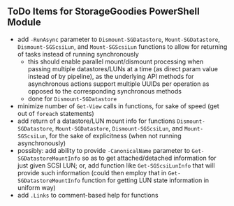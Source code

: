 ## ToDo Items for StorageGoodies PowerShell Module
- add `-RunAsync` parameter to `Dismount-SGDatastore`, `Mount-SGDatastore`, `Dismount-SGScsiLun`, and `Mount-SGScsiLun` functions to allow for returning of tasks instead of running synchronously
    - this should enable parallel mount/dismount processing when passing multiple datastores/LUNs at a time (as direct param value instead of by pipeline), as the underlying API methods for asynchronous actions support multiple UUIDs per operation as opposed to the corresponding synchronous methods
    - done for `Dismount-SGDatastore`
- minimize number of `Get-View` calls in functions, for sake of speed (get out of `foreach` statements)
- add return of a datastore/LUN mount info for functions `Dismount-SGDatastore`, `Mount-SGDatastore`, `Dismount-SGScsiLun`, and `Mount-SGScsiLun`, for the sake of explicitness (when not running asynchronously)
- possibly: add ability to provide `-CanonicalName` parameter to `Get-SGDatastoreMountInfo` so as to get attached/detached information for just given SCSI LUN; or, add function like `Get-SGScsiLunInfo` that will provide such information (could then employ that in `Get-SGDatastoreMountInfo` function for getting LUN state information in uniform way)
- add `.Links` to comment-based help for functions